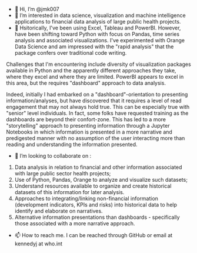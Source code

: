 - 👋 Hi, I’m @jmk007
- 👀 I’m interested in data science, visualization and machine intelligence applications to financial data analysis of large public health projects.
- 🌱 Hsitorically, I've been using Excel, Tableau and PowerBI. However, have been shifting toward Python with focus on Pandas, time series analysis and
associated visualizations. I've experimented with Orange Data Science and am impressed with the "rapid analysis" that the package confers over traditional code writing. 

Challenges that I'm encountering include diversity of visualization packages available in Python and the apparently different approaches they take, where 
they excel and where they are limited. PowerBI appears to excel in this area, but the requires "dashboard" approach to data analysis.

Indeed, initially I had embarked on a "dashboard"-orientation to presenting information/analyses, but have discovered that it requires a level
of read engagement that may not always hold true. This can be especially true with "senior" level individuals. In fact, some
folks have requested training as the dashboards are beyond their confort-zone. This has led to a more "storytelling" approach to presenting information through a Jupyter Notebooks  in which information is presented in a more narrative and predigested manner with no assumption of the user interacting more than reading and understanding the information presented.

- 💞️ I’m looking to collaborate on :
1. Data analysis in relation to financial and other information associated with large public sector health projects;
1. Use of Python, Pandas, Orange to analyze and visualize such datasets;
1. Understand resources available to organize and create historical datasets of this information for later analysis.
1. Approaches to integrating/linking non-financial information (development indicators, KPIs and risks) into historical data to help identify and elaborate on narratives.
1. Alternative information presentations than dashboards - specifically those associated with a more narrative approach.
- 📫 How to reach me. I can be reached through GitHub or email at kennedyj at who.int

<!---
jmk007/jmk007 is a ✨ special ✨ repository because its `README.md` (this file) appears on your GitHub profile.
You can click the Preview link to take a look at your changes.
--->
